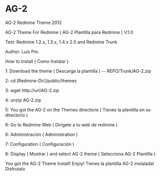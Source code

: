 # AG-2
AG-2 Redmine Theme 2012

AG-2 Theme For Redmine ( AG-2 Plantilla para Redmine ) V.1.0

Test: Redmine 1.2.x, 1.3.x, 1.4.x 2.0 and Redmine Trunk

Author: Luis Pm.

How to Install ( Como Instalar )

1: Download the theme ( Descarga la plantilla ) -- REPO/Trunk/AG-2.zip

2: cd [Redmine-Dir]/public/themes

3: wget http://url/AG-2.zip

4: unzip AG-2.zip

5: You got the AG-2 on the Themes directorie ( Tienes la plantilla en su directorio )

6: Go to Redmine Web ( Dirigete a tu web de redmine )

6: Administración ( Administration )

7: Configuration ( Configuración )

8: Display ( Mostrar ) and select AG-2 theme ( Selecciona AG-2 Plantilla )

You got the AG-2 Theme Install! Enjoy! Tienes la plantilla AG-2 instalada! Disfrutalo
